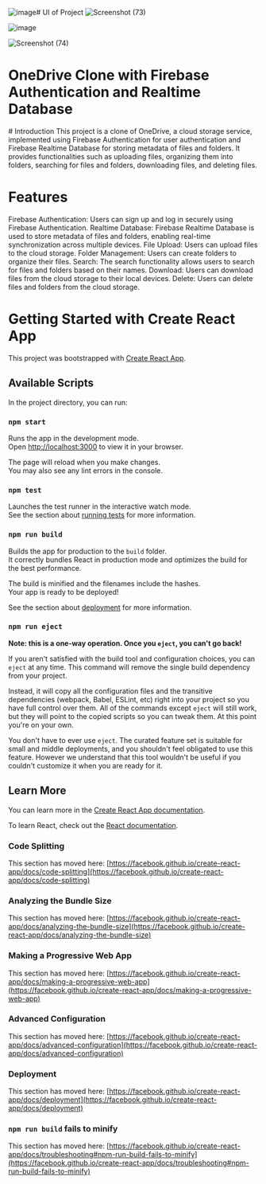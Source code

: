 ![image](https://github.com/user-attachments/assets/efbbc1cc-3ee7-4869-afe3-1559bb9f7243)# UI of Project
![Screenshot (73)](https://github.com/mansi2020/react_googledrive_clone/assets/57188328/1eb63812-eb08-434f-a151-cd0e34b9a5d1)

![image](https://github.com/user-attachments/assets/833bbaec-985c-42d8-bebf-ca31287e7e8f)

![Screenshot (74)](https://github.com/mansi2020/react_googledrive_clone/assets/57188328/b7873c68-eb3b-4350-8466-5cb21b8f7512)


<h1>OneDrive Clone with Firebase Authentication and Realtime Database</h1>
# Introduction
This project is a clone of OneDrive, a cloud storage service, implemented using Firebase Authentication for user authentication and Firebase Realtime Database for storing metadata of files and folders. It provides functionalities such as uploading files, organizing them into folders, searching for files and folders, downloading files, and deleting files.

# Features
Firebase Authentication: Users can sign up and log in securely using Firebase Authentication.
Realtime Database: Firebase Realtime Database is used to store metadata of files and folders, enabling real-time synchronization across multiple devices.
File Upload: Users can upload files to the cloud storage.
Folder Management: Users can create folders to organize their files.
Search: The search functionality allows users to search for files and folders based on their names.
Download: Users can download files from the cloud storage to their local devices.
Delete: Users can delete files and folders from the cloud storage.






# Getting Started with Create React App

This project was bootstrapped with [Create React App](https://github.com/facebook/create-react-app).

## Available Scripts

In the project directory, you can run:

### `npm start`

Runs the app in the development mode.\
Open [http://localhost:3000](http://localhost:3000) to view it in your browser.

The page will reload when you make changes.\
You may also see any lint errors in the console.

### `npm test`

Launches the test runner in the interactive watch mode.\
See the section about [running tests](https://facebook.github.io/create-react-app/docs/running-tests) for more information.

### `npm run build`

Builds the app for production to the `build` folder.\
It correctly bundles React in production mode and optimizes the build for the best performance.

The build is minified and the filenames include the hashes.\
Your app is ready to be deployed!

See the section about [deployment](https://facebook.github.io/create-react-app/docs/deployment) for more information.

### `npm run eject`

**Note: this is a one-way operation. Once you `eject`, you can't go back!**

If you aren't satisfied with the build tool and configuration choices, you can `eject` at any time. This command will remove the single build dependency from your project.

Instead, it will copy all the configuration files and the transitive dependencies (webpack, Babel, ESLint, etc) right into your project so you have full control over them. All of the commands except `eject` will still work, but they will point to the copied scripts so you can tweak them. At this point you're on your own.

You don't have to ever use `eject`. The curated feature set is suitable for small and middle deployments, and you shouldn't feel obligated to use this feature. However we understand that this tool wouldn't be useful if you couldn't customize it when you are ready for it.

## Learn More

You can learn more in the [Create React App documentation](https://facebook.github.io/create-react-app/docs/getting-started).

To learn React, check out the [React documentation](https://reactjs.org/).

### Code Splitting

This section has moved here: [https://facebook.github.io/create-react-app/docs/code-splitting](https://facebook.github.io/create-react-app/docs/code-splitting)

### Analyzing the Bundle Size

This section has moved here: [https://facebook.github.io/create-react-app/docs/analyzing-the-bundle-size](https://facebook.github.io/create-react-app/docs/analyzing-the-bundle-size)

### Making a Progressive Web App

This section has moved here: [https://facebook.github.io/create-react-app/docs/making-a-progressive-web-app](https://facebook.github.io/create-react-app/docs/making-a-progressive-web-app)

### Advanced Configuration

This section has moved here: [https://facebook.github.io/create-react-app/docs/advanced-configuration](https://facebook.github.io/create-react-app/docs/advanced-configuration)

### Deployment

This section has moved here: [https://facebook.github.io/create-react-app/docs/deployment](https://facebook.github.io/create-react-app/docs/deployment)

### `npm run build` fails to minify

This section has moved here: [https://facebook.github.io/create-react-app/docs/troubleshooting#npm-run-build-fails-to-minify](https://facebook.github.io/create-react-app/docs/troubleshooting#npm-run-build-fails-to-minify)
